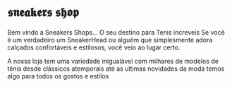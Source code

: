 # 𝖘𝖓𝖊𝖆𝖐𝖊𝖗𝖘 𝖘𝖍𝖔𝖕

Bem  vindo a Sneakers Shops... O seu destino para Tenis increveis
 Se você é um verdadeiro um SneakerHead ou alguém que simplesmente adora calçados confortáveis e estilosos, você veio ao lugar certo.


A nossa loja tem uma variedade inigualàvel com milhares de modelos de tênis desde clássicos atemporais até as ultimas novidades da moda
temos algo para todos os gostos e estilos

